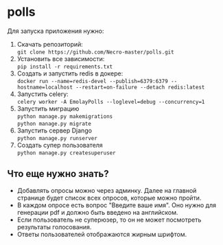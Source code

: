 # polls
Для запуска приложения нужно:
1. Скачать репозиторий:\
```git clone https://github.com/Necro-master/polls.git```
2. Установить все зависимости:\
```pip install -r requirements.txt```
3. Создать и запустить redis в докере:\
```docker run --name=redis-devel --publish=6379:6379 --hostname=localhost --restart=on-failure --detach redis:latest```
4. Запустить celery:\
```celery worker -A EmolayPolls --loglevel=debug --concurrency=1```
5. Запустить миграцию \
```python manage.py makemigrations```\
```python manage.py migrate```
6. Запустить сервер Django\
```python manage.py runserver```
7. Создать супер пользователя\
```python manage.py createsuperuser```
## Что еще нужно знать?
- Добавлять опросы можно через админку. Далее на главной странице будет список всех опросов, которые можно пройти.
- В каждом опросе есть вопрос "Введите ваше имя". Оно нужно для генерации pdf и должно быть введено на английском.
- Если пользователь не суперюзер, то он не может посмотреть результаты голосования.
- Ответы пользователей отображаются жирным шрифтом.
